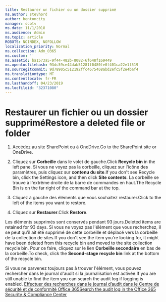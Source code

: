 ```yaml
---
title: Restaurer un fichier ou un dossier supprimé
ms.author: stevhord
author: bentoncity
manager: scotv
ms.date: 11/1/2018
ms.audience: Admin
ms.topic: article
ROBOTS: NOINDEX, NOFOLLOW
localization_priority: Normal
ms.collection: Adm_O365
ms.custom: ''
ms.assetid: ba1573a5-9f44-482b-8082-6f648f169449
ms.openlocfilehash: 93dc59ce44dab51281f0480fe0f401ca22e1f519
ms.sourcegitcommit: 9d78905c512192ffc4675468abd2efc5f2e4baf4
ms.translationtype: MT
ms.contentlocale: fr-FR
ms.lasthandoff: 04/23/2019
ms.locfileid: "32371080"
---
```

# <a name="restore-a-deleted-file-or-folder"></a><span data-ttu-id="dd0e1-102">Restaurer un fichier ou un dossier supprimé</span><span class="sxs-lookup"><span data-stu-id="dd0e1-102">Restore a deleted file or folder</span></span>

1. <span data-ttu-id="dd0e1-103">Accédez au site SharePoint ou à OneDrive.</span><span class="sxs-lookup"><span data-stu-id="dd0e1-103">Go to the SharePoint site or OneDrive.</span></span>
    
2. <span data-ttu-id="dd0e1-104">Cliquez sur **Corbeille** dans le volet de gauche.</span><span class="sxs-lookup"><span data-stu-id="dd0e1-104">Click **Recycle bin** in the left pane.</span></span> <span data-ttu-id="dd0e1-105">Si vous ne voyez pas la corbeille, cliquez sur l'icône des paramètres, puis cliquez sur **contenu du site**.</span><span class="sxs-lookup"><span data-stu-id="dd0e1-105">If you don't see Recycle bin, click the Settings icon, and then click **Site contents**.</span></span> <span data-ttu-id="dd0e1-106">La corbeille se trouve à l'extrême droite de la barre de commandes en haut.</span><span class="sxs-lookup"><span data-stu-id="dd0e1-106">The Recycle Bin is on the far right of the command bar at the top.</span></span>
    
3. <span data-ttu-id="dd0e1-107">Cliquez à gauche des éléments que vous souhaitez restaurer.</span><span class="sxs-lookup"><span data-stu-id="dd0e1-107">Click to the left of the items you want to restore.</span></span>
    
4. <span data-ttu-id="dd0e1-108">Cliquez sur **Restaurer**.</span><span class="sxs-lookup"><span data-stu-id="dd0e1-108">Click **Restore**.</span></span>
    
<span data-ttu-id="dd0e1-109">Les éléments supprimés sont conservés pendant 93 jours.</span><span class="sxs-lookup"><span data-stu-id="dd0e1-109">Deleted items are retained for 93 days.</span></span> <span data-ttu-id="dd0e1-110">Si vous ne voyez pas l'élément que vous recherchez, il se peut qu'il ait été supprimé de cette corbeille et déplacé vers la corbeille de la collection de sites.</span><span class="sxs-lookup"><span data-stu-id="dd0e1-110">If you don't see the item you're looking for, it might have been deleted from this recycle bin and moved to the site collection recycle bin.</span></span> <span data-ttu-id="dd0e1-111">Pour ce faire, cliquez sur le lien **Corbeille secondaire** en bas de la corbeille.</span><span class="sxs-lookup"><span data-stu-id="dd0e1-111">To check, click the **Second-stage recycle bin** link at the bottom of the recycle bin.</span></span> 
  
<span data-ttu-id="dd0e1-112">Si vous ne parvenez toujours pas à trouver l'élément, vous pouvez rechercher dans le journal d'audit si la journalisation est activée.</span><span class="sxs-lookup"><span data-stu-id="dd0e1-112">If you are still unable to find the item you can search the audit log if logging is enabled.</span></span> [<span data-ttu-id="dd0e1-113">Effectuer des recherches dans le journal d’audit dans le Centre de sécurité et de conformité Office 365</span><span class="sxs-lookup"><span data-stu-id="dd0e1-113">Search the audit log in the Office 365 Security &amp; Compliance Center</span></span>](https://support.office.com/article/0d4d0f35-390b-4518-800e-0c7ec95e946c.aspx)
  

